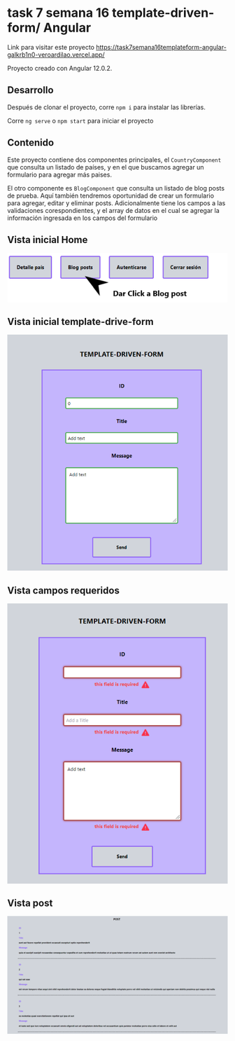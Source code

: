 # task 7 semana 16 template-driven-form/ Angular

Link para visitar este proyecto https://task7semana16templateform-angular-galkrb1n0-veroardilao.vercel.app/

Proyecto creado con Angular 12.0.2.

## Desarrollo

Después de clonar el proyecto, corre `npm i` para instalar las librerías.

Corre `ng serve` o `npm start` para iniciar el proyecto

## Contenido

Este proyecto contiene dos componentes principales, el `CountryComponent` que consulta un listado de países, y en el que buscamos agregar un formulario para agregar más paises.

El otro componente es `BlogComponent` que consulta un listado de blog posts de prueba. Aquí también tendremos oportunidad de crear un formulario para agregar, editar y eliminar posts. Adicionalmente tiene los campos a las validaciones corespondientes, y el array de datos en el cual se agregar la información ingresada en los campos del formulario

## Vista inicial Home

<img src="/src/assets/click.PNG" alt="buttons">

## Vista inicial template-drive-form

<img src="/src/assets/form.PNG" alt="form">

## Vista campos requeridos

<img src="/src/assets/invalid-form.PNG" alt="invalid-form">

## Vista post

<img src="/src/assets/post.PNG" alt="post">
